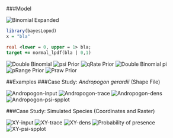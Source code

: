 ###Model

![Binomial Expanded](/gif/Binomial_exp_eq.gif)
``` R
library(bayesLopod)
x = "bla"
```

``` Stan
real <lower = 0, upper = 1> bla;
target += normal_lpdf(bla | 0,1)
```


![Double Binomial](/gif/binomialpq_eq.gif)
![psi Prior](/gif/psi_prior.gif)
![qRate Prior](/gif/qRate_prior.gif)
![Double Binomial pi](/gif/binomialpiq_eq.gif)
![pRange Prior](/gif/pRange_prior.gif)
![Praw Prior](/gif/Praw_prior.gif)

##Examples
###Case Study: _Andropogon gerardii_ (Shape File)

![Andropogon-input](/gif/Andropogon_input.gif)
![Andropogon-trace](/gif/Andropogon_trace.gif)
![Andropogon-dens](/gif/Andropogon_dens.gif)
![Andropogon-psi-spplot](/gif/Andropogon_psi_spplot.gif)

###Case Study: Simulated Species (Coordinates and Raster)

![XY-input](/gif/XY_input.gif)
![XY-trace](/gif/XYtrace.gif)
![XY-dens](/gif/XYdens.gif)
![Probability of presence](/gif/PrPres_eq.gif)
![XY-psi-spplot](/gif/XY_raster.gif)

